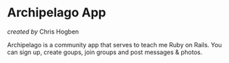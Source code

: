 # Archipelago App
*created by* Chris Hogben

Archipelago is a community app that serves to teach me Ruby on Rails. You can sign up, create goups, join groups and post messages & photos.

